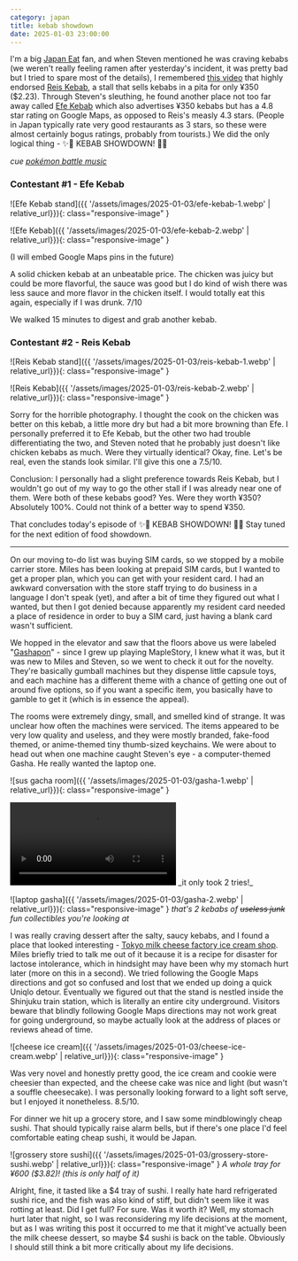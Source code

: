 ```yaml
---
category: japan
title: kebab showdown
date: 2025-01-03 23:00:00
---
```


I'm a big [Japan Eat](https://www.youtube.com/@japaneat) fan, and when Steven mentioned he was craving kebabs (we weren't really feeling ramen after yesterday's incident, it was pretty bad but I tried to spare most of the details), I remembered [this video](https://www.youtube.com/watch?v=JJ0huQ0Jix0) that highly endorsed [Reis Kebab](https://maps.app.goo.gl/PbD81kTn46NGxbMC8), a stall that sells kebabs in a pita for only ¥350 ($2.23). Through Steven's sleuthing, he found another place not too far away called [Efe Kebab](https://maps.app.goo.gl/uVM4PSB5uRiqh4Lo8) which also advertises ¥350 kebabs but has a 4.8 star rating on Google Maps, as opposed to Reis's measly 4.3 stars. (People in Japan typically rate very good restaurants as 3 stars, so these were almost certainly bogus ratings, probably from tourists.) We did the only logical thing - ✨🥙 KEBAB SHOWDOWN! 🥙✨

_cue [pokémon battle music](https://www.youtube.com/watch?v=fbHBSDQ_UZ0)_

### Contestant #1 - Efe Kebab

![Efe Kebab stand]({{ '/assets/images/2025-01-03/efe-kebab-1.webp' | relative_url}}){: class="responsive-image" }

![Efe Kebab]({{ '/assets/images/2025-01-03/efe-kebab-2.webp' | relative_url}}){: class="responsive-image" }

(I will embed Google Maps pins in the future)

A solid chicken kebab at an unbeatable price. The chicken was juicy but could be more flavorful, the sauce was good but I do kind of wish there was less sauce and more flavor in the chicken itself. I would totally eat this again, especially if I was drunk. 7/10

We walked 15 minutes to digest and grab another kebab.

### Contestant #2 - Reis Kebab

![Reis Kebab stand]({{ '/assets/images/2025-01-03/reis-kebab-1.webp' | relative_url}}){: class="responsive-image" }

![Reis Kebab]({{ '/assets/images/2025-01-03/reis-kebab-2.webp' | relative_url}}){: class="responsive-image" }

Sorry for the horrible photography. I thought the cook on the chicken was better on this kebab, a little more dry but had a bit more browning than Efe. I personally preferred it to Efe Kebab, but the other two had trouble differentiating the two, and Steven noted that he probably just doesn't like chicken kebabs as much. Were they virtually identical? Okay, fine. Let's be real, even the stands look similar. I'll give this one a 7.5/10.

Conclusion: I personally had a slight preference towards Reis Kebab, but I wouldn't go out of my way to go the other stall if I was already near one of them. Were both of these kebabs good? Yes. Were they worth ¥350? Absolutely 100%. Could not think of a better way to spend ¥350.

That concludes today's episode of ✨🥙 KEBAB SHOWDOWN! 🥙✨ Stay tuned for the next edition of food showdown.

---

On our moving to-do list was buying SIM cards, so we stopped by a mobile carrier store. Miles has been looking at prepaid SIM cards, but I wanted to get a proper plan, which you can get with your resident card. I had an awkward conversation with the store staff trying to do business in a language I don't speak (yet), and after a bit of time they figured out what I wanted, but then I got denied because apparently my resident card needed a place of residence in order to buy a SIM card, just having a blank card wasn't sufficient.

We hopped in the elevator and saw that the floors above us were labeled "[Gashapon](https://en.wikipedia.org/wiki/Gashapon)" - since I grew up playing MapleStory, I knew what it was, but it was new to Miles and Steven, so we went to check it out for the novelty. They're basically gumball machines but they dispense little capsule toys, and each machine has a different theme with a chance of getting one out of around five options, so if you want a specific item, you basically have to gamble to get it (which is in essence the appeal).

The rooms were extremely dingy, small, and smelled kind of strange. It was unclear how often the machines were serviced. The items appeared to be very low quality and useless, and they were mostly branded, fake-food themed, or anime-themed tiny thumb-sized keychains. We were about to head out when one machine caught Steven's eye - a computer-themed Gasha. He really wanted the laptop one.

![sus gacha room]({{ '/assets/images/2025-01-03/gasha-1.webp' | relative_url}}){: class="responsive-image" }

<video controls class="responsive-image">
    <source src="{{ "/assets/videos/2025-01-03/gasha.webm" | relative_url }}" type="video/webm">
</video>
_it only took 2 tries!_

![laptop gasha]({{ '/assets/images/2025-01-03/gasha-2.webp' | relative_url}}){: class="responsive-image" }
_that's 2 kebabs of ~~useless junk~~ fun collectibles you're looking at_

I was really craving dessert after the salty, saucy kebabs, and I found a place that looked interesting - [Tokyo milk cheese factory ice cream shop](https://maps.app.goo.gl/nNSWboe7wFveaavC9). Miles briefly tried to talk me out of it because it is a recipe for disaster for lactose intolerance, which in hindsight may have been why my stomach hurt later (more on this in a second). We tried following the Google Maps directions and got so confused and lost that we ended up doing a quick Uniqlo detour. Eventually we figured out that the stand is nestled inside the Shinjuku train station, which is literally an entire city underground. Visitors beware that blindly following Google Maps directions may not work great for going underground, so maybe actually look at the address of places or reviews ahead of time.

![cheese ice cream]({{ '/assets/images/2025-01-03/cheese-ice-cream.webp' | relative_url}}){: class="responsive-image" }

Was very novel and honestly pretty good, the ice cream and cookie were cheesier than expected, and the cheese cake was nice and light (but wasn't a souffle cheesecake). I was personally looking forward to a light soft serve, but I enjoyed it nonetheless. 8.5/10.

For dinner we hit up a grocery store, and I saw some mindblowingly cheap sushi. That should typically raise alarm bells, but if there's one place I'd feel comfortable eating cheap sushi, it would be Japan.

![grossery store sushi]({{ '/assets/images/2025-01-03/grossery-store-sushi.webp' | relative_url}}){: class="responsive-image" }
_A whole tray for ¥600 ($3.82)! (this is only half of it)_

Alright, fine, it tasted like a $4 tray of sushi. I really hate hard refrigerated sushi rice, and the fish was also kind of stiff, but didn't seem like it was rotting at least. Did I get full? For sure. Was it worth it? Well, my stomach hurt later that night, so I was reconsidering my life decisions at the moment, but as I was writing this post it occurred to me that it might've actually been the milk cheese dessert, so maybe $4 sushi is back on the table. Obviously I should still think a bit more critically about my life decisions.